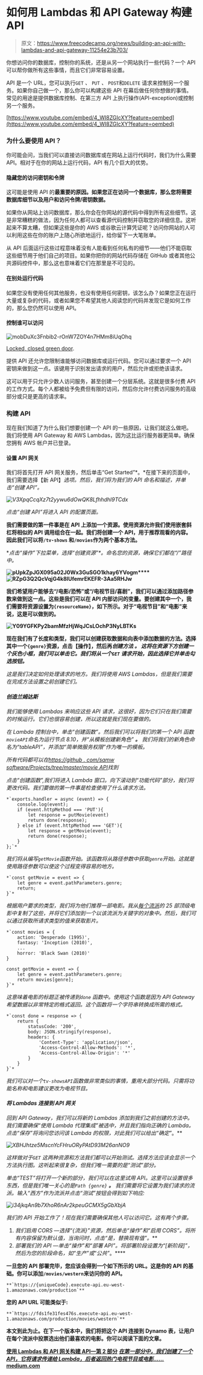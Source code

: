 # 如何用 Lambdas 和 API Gateway 构建 API

> 原文：<https://www.freecodecamp.org/news/building-an-api-with-lambdas-and-api-gateway-11254e23b703/>

你想访问你的数据库，控制你的系统，还是从另一个网站执行一些代码？一个 API 可以帮你做所有这些事情，而且它们非常容易设置。

API 是一个 URL，您可以执行`GET` *、* `PUT` *、* `POST`和`DELETE` 请求来控制另一个服务。如果你自己做一个，那么你可以构建这些 API 在幕后做任何你想做的事情。常见的用途是提供数据库控制、在第三方 API 上执行操作(API-exception)或控制另一个服务。

[https://www.youtube.com/embed/4_WI8ZGIcXY?feature=oembed](https://www.youtube.com/embed/4_WI8ZGIcXY?feature=oembed)

### 为什么要使用 API？

你可能会问，当我们可以直接访问数据库或在网站上运行代码时，我们为什么需要 API。相对于在你的网站上运行代码，API 有几个巨大的优势。

#### 隐藏您的访问密钥和令牌

这可能是使用 API 的**最重要的原因。如果您正在访问一个数据库，那么您将需要数据库细节以及用户和访问令牌/密钥数据。**

如果你从网站上访问数据库，那么你会在你网站的源代码中得到所有这些细节。这是非常糟糕的做法，因为任何人都可以查看源代码控制并窃取您的详细信息。这听起来不算太糟，但如果这些是你的 AWS 或谷歌云计算凭证呢？访问你网站的人可以利用这些在你的账户上随心所欲地运行，给你留下一大笔账单。

从 API 后面运行这些过程意味着没有人能看到任何私有的细节——他们不能窃取这些细节用于他们自己的项目。如果你把你的网站代码存储在 GitHub 或者其他公共源码控件中，那么这也意味着它们在那里是不可见的。

#### 在别处运行代码

如果您没有使用任何其他服务，也没有使用任何密钥，该怎么办？如果您正在运行大量或复杂的代码，或者如果您不希望其他人阅读您的代码并发现它是如何工作的，那么您仍然可以使用 API。

#### 控制谁可以访问

![mobDuXc3Fnbib2-rOnW7ZOY4n7HMm8iUqOhq](img/45da3c96854ae65a5490c872df68e5ee.png)

[Locked, closed green door](https://www.pexels.com/photo/door-green-closed-lock-4291/).

提供 API 还允许您限制谁能够访问数据库或运行代码。您可以通过要求一个 API 密钥来做到这一点。该键用于识别发出请求的用户，然后允许或拒绝该请求。

这可以用于只允许少数人访问服务，甚至创建一个分层系统。这就是很多付费 API 的工作方式。每个人都被给予免费但有限的访问，然后你允许付费访问服务的高级部分或只是更高的请求率。

### 构建 API

现在我们知道了为什么我们想要创建一个 API 的一些原因，让我们就这么做吧。我们将使用 API Gateway 和 AWS Lambdas，因为这比运行服务器更简单。确保您拥有 AWS 帐户并已登录。

#### 设置 API 网关

我们将首先打开 API 网关服务，然后单击“Get Started”*。*在接下来的页面中，我们需要选择【新 API】*选项。然后，我们将为我们的 API 命名和描述，并单击“创建 API”。*

*![V3XpqCcqXz7t2yywu6dOwQK8Lfhhdhl9TCdx](img/d6bcb719e898808baa749535b02a03b1.png)*

*点击“创建 API”*将进入 API 的配置页面。**

**我们需要做的第一件事是在 API 上添加一个资源。使用资源允许我们使用嵌套斜杠将相似的 API 调用组合在一起。我们将创建一个 API，用于推荐观看的内容。因此我们可以将`/tv-shows` 和`/movies`作为两个基本方法。**

**点击“操作”下拉菜单，选择“创建资源”*。*命名您的资源，确保它们都在“/”路径中。**

**![pUpkZpJGX095a02J0Wx3GuSGO1khay6YVogm](img/2bda3c13d03b4fae65c5977c8a44089b.png)****![RZpG3Q2QcVqjG4k8lUfemrEKEFR-3Aa5RHJw](img/44bb37311e0441e186e7ca8308b57330.png)**

**我们希望用户能够去“/电影/恐怖”或“/电视节目/喜剧”，我们可以通过添加路径参数来做到这一点。这些是我们可以在 API 内部访问的变量。要创建其中一个，我们需要将资源设置为`{resourceName}`，如下所示。对于“电视节目”和“电影”来说，这是可以做到的。**

**![Y09YGFKPy2bamMfzHjWqJCsLOchP3NyLBTKs](img/17bc97d3f323d0b507bd5e082e19db5f.png)**

**现在我们有了长度和类型，我们可以创建获取数据和向表中添加数据的方法。选择其中一个`{genre}`资源，点击【操作】，然后再*创建方法 **。** 这将在资源下方创建一个灰色小框，我们可以单击它。我们将从一个`GET` 请求开始，因此选择它并单击勾选按钮。***

*这是我们决定如何处理请求的地方。我们将使用 AWS Lambdas，但是我们需要在完成方法设置之前创建它们。*

#### *创造兰姆达斯*

*我们能够使用 Lambdas 来响应这些 API 请求，这很好，因为它们只在我们需要的时候运行。它们也很容易创建，所以这就是我们现在要做的。*

*在 Lambda 控制台中，单击“创建函数”。然后我们可以将我们的第一个 API 函数`movieAPI`*命名为运行节点 8.10，并“从模板创建新角色” **。** 我们将我们的新角色命名为“tableAPI”，并添加“简单微服务权限”作为唯一的模板。**

*所有代码都可以在[https://github . com/samw software/Projects/tree/master/movie API](https://github.com/SamWSoftware/Projects/tree/master/movieAPI)找到*

*点击“创建函数”,我们将进入 Lambda 窗口。向下滚动到“功能代码”部分，我们将更改代码。我们要做的第一件事是检查使用了什么请求方法。*

```
*`exports.handler = async (event) => {
    console.log(event);
    if (event.httpMethod === 'PUT'){
        let response = putMovie(event)
        return done(response);
    } else if (event.httpMethod === 'GET'){
        let response = getMovie(event);
        return done(response);
    }
};`*
```

*我们将从编写`getMovie`函数开始。该函数将从路径参数中获取`genre`开始。这就是使用路径参数可以使这个过程变得容易的地方。*

```
*`const getMovie = event => {
    let genre = event.pathParameters.genre;
    return;
}`*
```

*根据用户要求的类型，我们将为他们推荐一部电影。我从[每个流派](https://www.imdb.com/list/ls000441429/)的 25 部顶级电影中复制了这些，并将它们添加到一个以该流派为关键字的对象中。然后，我们可以通过获取所请求类型的值来获取影片。*

```
*`const movies = {
    action: 'Desperado (1995)',
    fantasy: 'Inception (2010)',
    ...
    horror: 'Black Swan (2010)'
}

const getMovie = event => {
    let genre = event.pathParameters.genre;
    return movies[genre];
}`*
```

*这意味着电影的标题正被传递到`done` 函数中。使用这个函数是因为 API Gateway 希望数据以非常特定的格式返回。这个函数将一个字符串转换成所需的格式。*

```
*`const done = response => {
    return {
        statusCode: '200',
        body: JSON.stringify(response),
        headers: {
            'Content-Type': 'application/json',
            'Access-Control-Allow-Methods': '*',
            'Access-Control-Allow-Origin': '*'
        }
    }
}`*
```

*我们可以对一个`tv-showsAPI`函数做非常类似的事情，重用大部分代码。只需将功能名称和电影建议更改为电视节目。*

#### *将 Lambdas 连接到 API 网关*

*回到 API Gateway，我们可以将新的 Lambdas 添加到我们之前创建的方法中。我们需要确保“使用 Lambda 代理集成”被选中，并且我们指向正确的 Lambda。点击“保存”将询问您访问该 Lambda 的权限，对此我们可以给出“确定”*。**

*![XBHJhtze5MscnYcFHruORyPAtD93M26anNO9](img/86e96d59611e116d3cd2fe1f02c66940.png)*

*这样做对于`GET` 这两种资源和方法我们都可以开始测试。选择方法应该会显示一个方法执行图。这听起来很复杂，但我们唯一需要的是“测试”部分。*

*单击“TEST”将打开一个新的部分，我们可以在这里试用 API。这里可以设置很多东西，但是我们唯一关心的是`Path {genre}` **。** 我们需要将它设置为我们请求的流派。输入“西方”作为流派并点击“测试”按钮会得到如下响应:*

*![i34jkqAn9b7XhoR6nAr2kpeuGCMX5gGbXbjA](img/e542f7230ffe6d75720d813e28061609.png)*

*我们的 API 开始工作了！现在我们需要确保其他人可以访问它。这有两个步骤。*

1.  *我们启用 CORS —选择“{流派}”*资源，然后单击“操作”和“启用 CORS”*。*将所有内容保留为默认值，当询问时，点击“是，替换现有值”*。***
2.  **部署我们的 API —单击“操作”和*“部署 API”。将部署阶段设置为“[新阶段]”，然后为您的阶段命名，如“生产”或*“*公共”*。****

**一旦您的 API 部署完毕，您应该会得到一个如下所示的 URL。这是你的 API 的基础。你可以添加`/movies/western`来访问你的 API。**

```
**`https://{uniqueCode}.execute-api.eu-west-1.amazonaws.com/production`**
```

**您的 API URL 可能类似于:**

```
**`https://fds1fe31fes476s.execute-api.eu-west-1.amazonaws.com/production/movies/western`**
```

**本文到此为止。在下一个版本中，我们将把这个 API 连接到 Dynamo 表，让用户在每个流派中投票选出他们最喜欢的电影。你可以阅读下面的文章。**

**[**使用 Lambdas 和 API 网关构建 API—第 2 部分**](https://medium.com/@samwsoftware/building-an-api-with-lambdas-and-api-gateway-part-2-7c674a0eb121)
[*在第一部分中，我们创建了一个 API，它将请求传递给 Lambda，后者返回热门电视节目或电影……*](https://medium.com/@samwsoftware/building-an-api-with-lambdas-and-api-gateway-part-2-7c674a0eb121)
[medium.com](https://medium.com/@samwsoftware/building-an-api-with-lambdas-and-api-gateway-part-2-7c674a0eb121)**